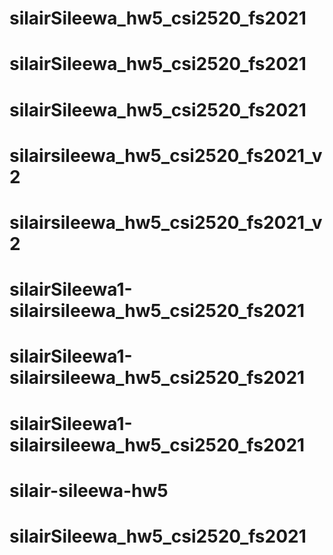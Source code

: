 # silairSileewa_hw5_csi2520_fs2021
# silairSileewa_hw5_csi2520_fs2021
# silairSileewa_hw5_csi2520_fs2021
# silairsileewa_hw5_csi2520_fs2021_v2
# silairsileewa_hw5_csi2520_fs2021_v2
# silairSileewa1-silairsileewa_hw5_csi2520_fs2021
# silairSileewa1-silairsileewa_hw5_csi2520_fs2021
# silairSileewa1-silairsileewa_hw5_csi2520_fs2021
# silair-sileewa-hw5
# silairSileewa_hw5_csi2520_fs2021
